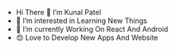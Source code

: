 - Hi There 👋  I’m Kunal Patel
- 👀 I’m interested in Learning New Things 
- 🌱 I’m currently Working On React And Android
- 😍 Love to Develop New Apps And Website



<!---
kunal140699/kunal140699 is a ✨ special ✨ repository because its `README.md` (this file) appears on your GitHub profile.
You can click the Preview link to take a look at your changes.
--->
